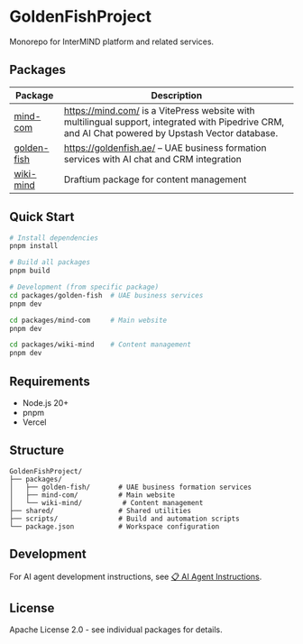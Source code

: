 # GoldenFishProject

Monorepo for InterMIND platform and related services.

## Packages

| Package                               | Description                                                                                                                                        |
| ------------------------------------- | -------------------------------------------------------------------------------------------------------------------------------------------------- |
| [mind-com](./packages/mind-com)       | https://mind.com/ is a VitePress website with multilingual support, integrated with Pipedrive CRM, and AI Chat powered by Upstash Vector database. |
| [golden-fish](./packages/golden-fish) | https://goldenfish.ae/ – UAE business formation services with AI chat and CRM integration                                                          |
| [wiki-mind](./packages/wiki-mind)     | Draftium package for content management                                                                                                            |

## Quick Start

```bash
# Install dependencies
pnpm install

# Build all packages
pnpm build

# Development (from specific package)
cd packages/golden-fish  # UAE business services
pnpm dev

cd packages/mind-com     # Main website
pnpm dev

cd packages/wiki-mind    # Content management
pnpm dev
```

## Requirements

- Node.js 20+
- pnpm
- Vercel

## Structure

```
GoldenFishProject/
├── packages/
│   ├── golden-fish/       # UAE business formation services
│   ├── mind-com/          # Main website
│   └── wiki-mind/          # Content management
├── shared/                # Shared utilities
├── scripts/               # Build and automation scripts
└── package.json           # Workspace configuration
```

## Development

For AI agent development instructions, see [📋 AI Agent Instructions](.github/copilot-instructions.md).

## License

Apache License 2.0 - see individual packages for details.
